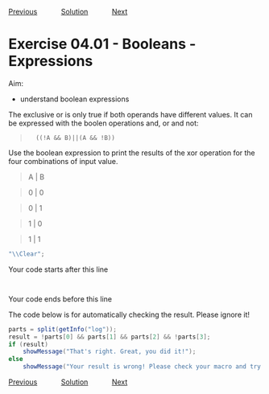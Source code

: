 [Previous](./ex03-04.md) &nbsp;&nbsp;&nbsp;&nbsp;&nbsp;&nbsp;&nbsp;&nbsp;&nbsp;&nbsp;     [Solution](../ans/ans04-01.md) &nbsp;&nbsp;&nbsp;&nbsp;&nbsp;&nbsp;&nbsp;&nbsp;&nbsp;&nbsp; [Next](./ex04-02.md)

# Exercise 04.01 - Booleans - Expressions

Aim: 
- understand boolean expressions 

The exclusive or is only true if both operands have different values. It can be expressed 
with the boolen operations and, or and not:
> 		((!A && B)||(A && !B))

Use the boolean expression to print the results of the xor operation for the four combinations of input value.

> A | B

> 0 | 0

> 0 | 1

> 1 | 0

> 1 | 1


```java
"\\Clear";
```
Your code starts after this line 
```java



```
Your code ends before this line

The code below is for automatically checking the result. Please ignore it! 
```java
parts = split(getInfo("log"));
result = !parts[0] && parts[1] && parts[2] && !parts[3];
if (result) 
	showMessage("That's right. Great, you did it!");
else 
	showMessage("Your result is wrong! Please check your macro and try again!");
```

[Previous](./ex03-04.md) &nbsp;&nbsp;&nbsp;&nbsp;&nbsp;&nbsp;&nbsp;&nbsp;&nbsp;&nbsp;     [Solution](../ans/ans04-01.md) &nbsp;&nbsp;&nbsp;&nbsp;&nbsp;&nbsp;&nbsp;&nbsp;&nbsp;&nbsp; [Next](./ex04-02.md)
